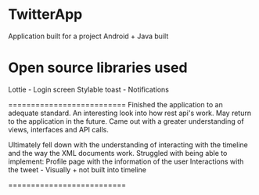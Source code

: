 TwitterApp
==========================
Application built for a project
Android + Java built

Open source libraries used
==========================
Lottie - Login screen
Stylable toast - Notifications

==========================
Finished the application to an adequate standard. An interesting look into how rest api's work. May return to the application in the future. Came out with a greater understanding of views, interfaces and API calls.

Ultimately fell down with the understanding of interacting with the timeline and the way the XML documents work. 
Struggled with being able to implement:
Profile page with the information of the user
Interactions with the tweet - Visually + not built into timeline

==========================
